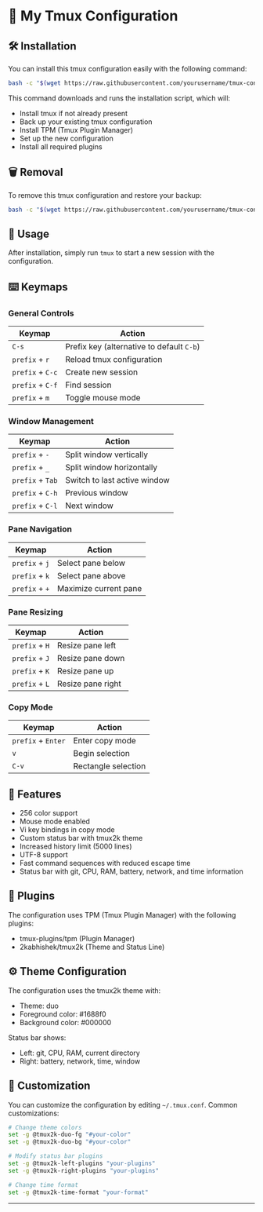 # 🚀 My Tmux Configuration

## 🛠️ Installation

You can install this tmux configuration easily with the following command:

```bash
bash -c "$(wget https://raw.githubusercontent.com/yourusername/tmux-config/main/install.sh -O -)"
```

This command downloads and runs the installation script, which will:
- Install tmux if not already present
- Back up your existing tmux configuration
- Install TPM (Tmux Plugin Manager)
- Set up the new configuration
- Install all required plugins

## 🗑️ Removal

To remove this tmux configuration and restore your backup:

```bash
bash -c "$(wget https://raw.githubusercontent.com/yourusername/tmux-config/main/uninstall.sh -O -)"
```

## 🚀 Usage

After installation, simply run `tmux` to start a new session with the configuration.

## ⌨️ Keymaps

### General Controls

| Keymap | Action |
|--------|--------|
| `C-s` | Prefix key (alternative to default `C-b`) |
| `prefix` + `r` | Reload tmux configuration |
| `prefix` + `C-c` | Create new session |
| `prefix` + `C-f` | Find session |
| `prefix` + `m` | Toggle mouse mode |

### Window Management

| Keymap | Action |
|--------|--------|
| `prefix` + `-` | Split window vertically |
| `prefix` + `_` | Split window horizontally |
| `prefix` + `Tab` | Switch to last active window |
| `prefix` + `C-h` | Previous window |
| `prefix` + `C-l` | Next window |

### Pane Navigation

| Keymap | Action |
|--------|--------|
| `prefix` + `j` | Select pane below |
| `prefix` + `k` | Select pane above |
| `prefix` + `+` | Maximize current pane |

### Pane Resizing

| Keymap | Action |
|--------|--------|
| `prefix` + `H` | Resize pane left |
| `prefix` + `J` | Resize pane down |
| `prefix` + `K` | Resize pane up |
| `prefix` + `L` | Resize pane right |

### Copy Mode

| Keymap | Action |
|--------|--------|
| `prefix` + `Enter` | Enter copy mode |
| `v` | Begin selection |
| `C-v` | Rectangle selection |

## 🎨 Features

- 256 color support
- Mouse mode enabled
- Vi key bindings in copy mode
- Custom status bar with tmux2k theme
- Increased history limit (5000 lines)
- UTF-8 support
- Fast command sequences with reduced escape time
- Status bar with git, CPU, RAM, battery, network, and time information

## 🔌 Plugins

The configuration uses TPM (Tmux Plugin Manager) with the following plugins:
- tmux-plugins/tpm (Plugin Manager)
- 2kabhishek/tmux2k (Theme and Status Line)

## ⚙️ Theme Configuration

The configuration uses the tmux2k theme with:
- Theme: duo
- Foreground color: #1688f0
- Background color: #000000

Status bar shows:
- Left: git, CPU, RAM, current directory
- Right: battery, network, time, window

## 🔧 Customization

You can customize the configuration by editing `~/.tmux.conf`. Common customizations:

```bash
# Change theme colors
set -g @tmux2k-duo-fg "#your-color"
set -g @tmux2k-duo-bg "#your-color"

# Modify status bar plugins
set -g @tmux2k-left-plugins "your-plugins"
set -g @tmux2k-right-plugins "your-plugins"

# Change time format
set -g @tmux2k-time-format "your-format"
```

---

